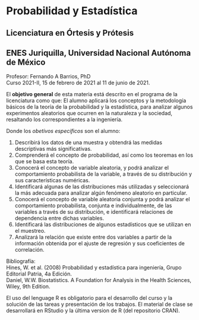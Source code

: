 # Probabilidad y Estadística  
## Licenciatura en Órtesis y Prótesis  
## ENES Juriquilla, Universidad Nacional Autónoma de México  

Profesor: Fernando A Barrios, PhD  
Curso 2021-II, 15 de febrero de 2021 al 11 de junio de 2021.  

El **objetivo general** de esta materia está descrito en el programa de la licenciatura como que: El alumno aplicará los conceptos y la metodología básicos de la teoría de la probabilidad y la estadística, para analizar algunos experimentos aleatorios que ocurren en la naturaleza y la sociedad, resaltando los correspondientes a la ingeniería.  

Donde los *obetivos específicos* son el alumno:    
1. Describirá los datos de una muestra y obtendrá las medidas descriptivas más significativas.  
2. Comprenderá el concepto de probabilidad, así como los teoremas en los que se basa esta teoría.  
3. Conocerá el concepto de variable aleatoria, y podrá analizar el comportamiento probabilista de la variable, a través de su distribución y sus características numéricas.  
4. Identificará algunas de las distribuciones más utilizadas y seleccionará la más adecuada para analizar algún fenómeno aleatorio en particular.  
5. Conocerá el concepto de variable aleatoria conjunta y podrá analizar el comportamiento probabilista, conjunta e individualmente, de las variables a través de su distribución, e identificará relaciones de dependencia entre dichas variables.  
6. Identificará las distribuciones de algunos estadísticos que se utilizan en el muestreo.  
7. Analizará la relación que existe entre dos variables a partir de la información obtenida por el ajuste de regresión y sus coeficientes de correlación.  

Bibliografía:  
Hines, W. et al. (2008) Probabilidad y estadística para ingeniería, Grupo Editorial Patria, 4a Edición.  
Daniel, W.W. Biostatistics. A Foundation for Analysis in the Health Sciences, Wiley, 9th Edition.  

El uso del lenguage R es obligatorio para el desarrollo del curso y la solución de las tareas y presentación de los trabajos. El material de clase se desarrollará en RStudio y la última version de R (del repositorio CRAN).  
